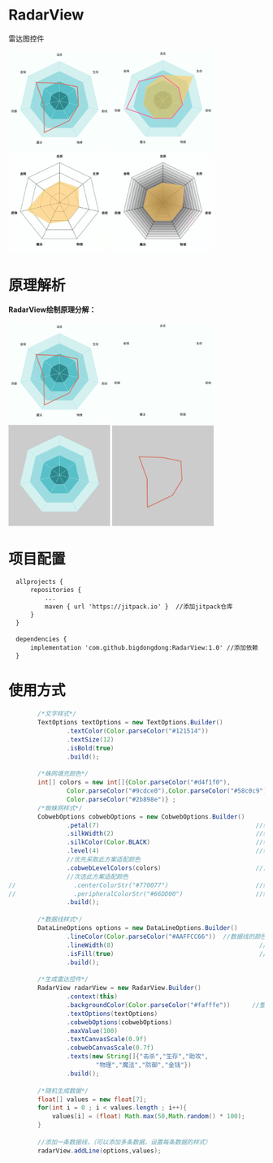 # RadarView
雷达图控件
<br>


<img  width = "200" src = "images/0.jpg"></img>
<img  width = "200" src = "images/11.jpg"></img>
<img  width = "200" src = "images/12.jpg"></img>
<img  width = "200" src = "images/13.jpg"></img>


# 原理解析
**RadarView绘制原理分解：**<br><br>
<img  width = 200 src = "images/0.jpg"></img>
<img  width = 200 src = "images/1.jpg"></img>
<img  width = 200 src = "images/2.jpg"></img>
<img  width = 200 src = "images/3.jpg"></img>
<br>
<!--<table border="0">
	<tr class = "img_border" width = 800>
		<td width = 200  style = "text-align: center;">例图</td>
		<td width = 200  style = "text-align: center;">例图</td>
		<td width = 200  style = "text-align: center;">例图</td>
		<td width = 200  style = "text-align: center;">例图</td>
	</tr>
</table>
-->
# 项目配置

```
  allprojects {
      repositories {
          ...
          maven { url 'https://jitpack.io' }  //添加jitpack仓库
      }
  }
  
  dependencies {
	  implementation 'com.github.bigdongdong:RadarView:1.0' //添加依赖
  }
```

# 使用方式
```java
        /*文字样式*/
        TextOptions textOptions = new TextOptions.Builder()
                .textColor(Color.parseColor("#121514"))                   //文字颜色
                .textSize(12)                                             //文字尺寸（sp）
                .isBold(true)                                             //文字是否加粗
                .build();
                
        /*蛛网填充颜色*/
        int[] colors = new int[]{Color.parseColor("#d4f1f0"),
                Color.parseColor("#9cdce0"),Color.parseColor("#58c0c9"),
                Color.parseColor("#2b898e")} ;
        /*蜘蛛网样式*/
        CobwebOptions cobwebOptions = new CobwebOptions.Builder()
                .petal(7)                                           //蛛网瓣数
                .silkWidth(2)                                       //蛛丝宽度
                .silkColor(Color.BLACK)                             //蛛丝颜色
                .level(4)                                           //蛛网的层数
                //优先采取此方案适配颜色
                .cobwebLevelColors(colors)                          //自外向内，每层蛛网的填充颜色
                //次选此方案适配颜色
//                .centerColorStr("#770077")                        //蛛网中心颜色
//                .peripheralColorStr("#66DD00")                    //蛛网边缘颜色
                .build();
                
        /*数据线样式*/
        DataLineOptions options = new DataLineOptions.Builder()
                .lineColor(Color.parseColor("#AAFFCC66"))  //数据线的颜色
                .lineWidth(8)                                        //数据线的宽度
                .isFill(true)                                        //数据线是否填充成面，默认false
                .build();

        /*生成雷达控件*/
        RadarView radarView = new RadarView.Builder()
                .context(this)
                .backgroundColor(Color.parseColor("#fafffe"))      //整个控件背景颜色
                .textOptions(textOptions)                                    //文字样式
                .cobwebOptions(cobwebOptions)                                //蛛网样式
                .maxValue(100)                                               //数据最大数值
                .textCanvasScale(0.9f)                                       //文字画布缩放比例（0~1f），默认0.9f
                .cobwebCanvasScale(0.7f)                                     //蛛网画布缩放比例（0~1f），默认0.7f
                .texts(new String[]{"击杀","生存","助攻",
                        "物理","魔法","防御","金钱"})                         //文字数组，长度与CobwebOptions.petal一致
                .build();

        /*随机生成数据*/
        float[] values = new float[7];
        for(int i = 0 ; i < values.length ; i++){
            values[i] = (float) Math.max(50,Math.random() * 100);
        }

        //添加一条数据线，（可以添加多条数据，设置每条数据的样式）
        radarView.addLine(options,values);
```
